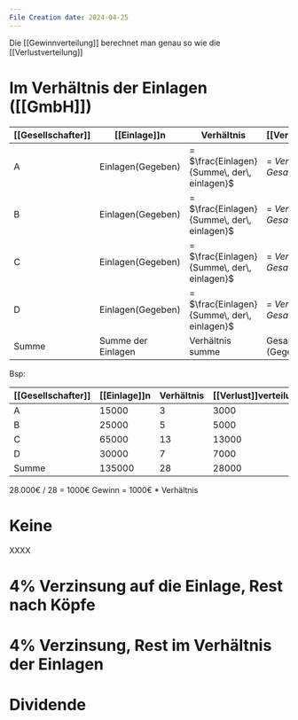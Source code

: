 ```yaml
---
File Creation date: 2024-04-25
---
```

Die [[Gewinnverteilung]] berechnet man genau so wie die [[Verlustverteilung]]
# Im Verhältnis der Einlagen ([[GmbH]])
| [[Gesellschafter]] | [[Einlage]]n       | Verhältnis                                      | [[Verlust]]verteilung             |
| ------------------ | ------------------ | ----------------------------------------------- | --------------------------------- |
| A                  | Einlagen(Gegeben)  | = $\frac{Einlagen}{Summe\, der\, einlagen}$     | = $Verhältnis * Gesamtgewinn$     |
| B                  | Einlagen(Gegeben)  | = $\frac{Einlagen}{Summe\, der\, einlagen}$<br> | = $Verhältnis * Gesamtgewinn$<br> |
| C                  | Einlagen(Gegeben)  | = $\frac{Einlagen}{Summe\, der\, einlagen}$<br> | = $Verhältnis * Gesamtgewinn$<br> |
| D                  | Einlagen(Gegeben)  | = $\frac{Einlagen}{Summe\, der\, einlagen}$<br> | = $Verhältnis * Gesamtgewinn$<br> |
| Summe              | Summe der Einlagen | Verhältnis summe                                | Gesamtverlust (Gegeben)           |
Bsp:

| [[Gesellschafter]] | [[Einlage]]n | Verhältnis | [[Verlust]]verteilung |
| ------------------ | ------------ | ---------- | --------------------- |
| A                  | 15000        | 3          | 3000                  |
| B                  | 25000        | 5          | 5000                  |
| C                  | 65000        | 13         | 13000                 |
| D                  | 30000        | 7          | 7000                  |
| Summe              | 135000       | 28         | 28000                 |
28.000€ / 28 = 1000€
Gewinn = 1000€ * Verhältnis
# Keine

XXXX
# 4% Verzinsung auf die Einlage, Rest nach Köpfe
# 4% Verzinsung, Rest im Verhältnis der Einlagen
# Dividende